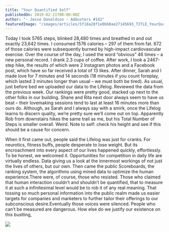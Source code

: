 ```yaml
---
title: "Your Quantified Self"
publishedOn: 2019-02-21T00:00:00Z
author: "- Jesse Donaldson - Adbusters #142"
featuredImage: "/images/articles/5f18a28f1e0bb8ae27145693_TITLE_YourQuantified copy_1.png"
---
```


Today I took 5765 steps, blinked 28,480 times and breathed in and out exactly 23,642 times. I consumed 1576 calories – 297 of them from fat. 672 of those calories were subsequently burned by high-impact cardiovascular exercise. Over the course of the day, I used the word “obvious” 46 times – a new personal record. I drank 2.3 cups of coffee. After work, I took a 2467-step hike, the results of which were 2 Instagram photos and a Facebook post, which have so far received a total of 13 likes. After dinner, Sarah and I made love for 7 minutes and 14 seconds (18 minutes if you count foreplay, which lasted 3 minutes longer than usual – we must both be tired). As usual, just before bed we uploaded our data to the Lifelog. Reviewed the data from the previous week. Our rankings were pretty good, stacked up next to the other folks in our building. Shane and Rita next door always seem to have us beat – their lovemaking sessions tend to last at least 16 minutes more than ours do. Although, as Sarah and I always say with a smirk, once the Lifelog learns to discern quality, we’re pretty sure we’ll come out on top. Apparently Rob from downstairs hikes the same trail as me, but his Total Number of Steps is smaller overall. Weird. Note to self: check his height and see if this should be a cause for concern.

When it first came out, people said the Lifelog was just for cranks. For neurotics, fitness buffs, people desperate to lose weight. But its encroachment into every aspect of our lives happened quickly, effortlessly. To be honest, we welcomed it. Opportunities for competition in daily life are virtually endless. Data giving us a look at the innermost workings of not just the lives of others, but our own. Then came the public Scoreboards, the ranking system, the algorithms using mined data to optimize the human experience.There were, of course, those who resisted. Those who claimed that human interaction couldn’t and shouldn’t be quantified, that to measure it at such a infinitesimal level would be to rob it of any real meaning. That tossing so much personal information into the public realm made us easier targets for companies and marketers to further tailor their offerings to our subconscious desire.Eventually those voices were silenced. People who can’t be measured are dangerous. How else do we justify our existence on this bustling,

![](/images/articles/5f18a2caa080e24c73d03489_Bar-Chart_1.jpg)